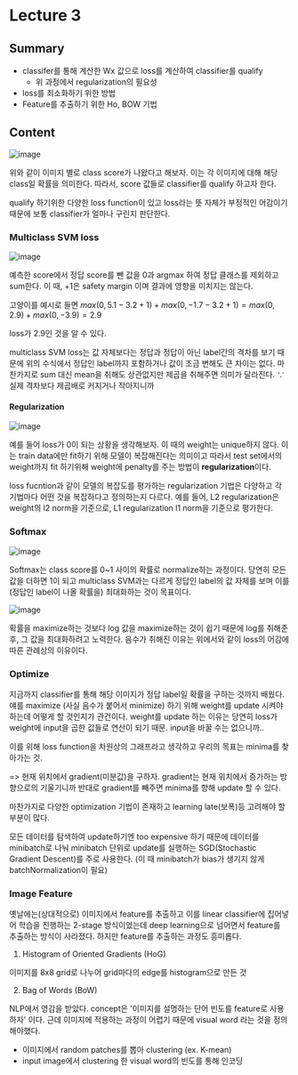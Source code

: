 # Lecture 3

## Summary
- classifer를 통해 계산한 Wx 값으로 loss를 계산하여 classifier를 qualify
  - 위 과정에서 regularization의 필요성
- loss를 최소화하기 위한 방법
- Feature를 추출하기 위한 Ho, BOW 기법

## Content

![image](https://user-images.githubusercontent.com/70709889/175818475-4b272474-ebbd-45b7-80d2-15aef3435000.png)

위와 같이 이미지 별로 class score가 나왔다고 해보자. 이는 각 이미지에 대해 해당 class일 확률을 의미한다. 따라서, score 값들로 classifier를 qualify 하고자 한다.

qualify 하기위한 다양한 loss function이 있고 loss라는 뜻 자체가 부정적인 어감이기 때문에 보통 classifier가 얼마나 구린지 판단한다.
### Multiclass SVM loss
![image](https://user-images.githubusercontent.com/70709889/175818690-9774d7d7-dc1e-4009-9294-7a060ed728fc.png)

예측한 score에서 정답 score를 뺀 값을 0과 argmax 하여 정답 클래스를 제외하고 sum한다. 이 때, +1은 safety margin 이며 결과에 영향을 미치지는 않는다.

고양이를 예시로 들면 $max(0, 5.1-3.2+1) + max(0,-1.7-3.2+1) = max(0,2.9) + max(0, -3.9) = 2.9$

loss가 2.9인 것을 알 수 있다.

multiclass SVM loss는 값 자체보다는 정답과 정답이 아닌 label간의 격차를 보기 때문에 위의 수식에서 정답인 label까지 포함하거나 값이 조금 변해도 큰 차이는 없다. 마찬가지로 sum 대신 mean을 취해도 상관없지만 제곱을 취해주면 의미가 달라진다. ∵ 실제 격차보다 제곱배로 커지거나 작아지니까

#### Regularization
![image](https://user-images.githubusercontent.com/70709889/175819889-d8080297-4f87-454b-9518-40aed46d8ef5.png)

예를 들어 loss가 0이 되는 상황을 생각해보자. 이 때의 weight는 unique하지 않다. 이는 train data에만 fit하기 위해 모델이 복잡해진다는 의미이고 따라서 test set에서의 weight까지 fit 하기위해 weight에 penalty를 주는 방법이 **regularization**이다.

loss fucntion과 같이 모델의 복잡도를 평가하는 regularization 기법은 다양하고 각 기법마다 어떤 것을 복잡하다고 정의하는지 다르다. 예를 들어, L2 regularization은 weight의 l2 norm을 기준으로, L1 regularization l1 norm을 기준으로 평가한다. 

### Softmax
![image](https://user-images.githubusercontent.com/70709889/175819655-de8d75d3-128e-4e10-969b-7a2dfd10cd60.png)

Softmax는 class score를 0~1 사이의 확률로 normalize하는 과정이다. 당연히 모든 값을 더하면 1이 되고 multiclass SVM과는 다르게 정답인 label의 값 자체를 보며 이를 (정답인 label이 나올 확률을) 최대화하는 것이 목표이다.

![image](https://user-images.githubusercontent.com/70709889/175819790-7a6338e1-effa-41c7-ab8c-998eb7828ad4.png)

확률을 maximize하는 것보다 log 값을 maximize하는 것이 쉽기 때문에 log를 취해준 후, 그 값을 최대화하려고 노력한다. 음수가 취해진 이유는 위에서와 같이 loss의 어감에 따른 관례상의 이유이다.

### Optimize
지금까지 classifier를 통해 해당 이미지가 정답 label일 확률을 구하는 것까지 배웠다. 얘를 maximize (사실 음수가 붙어서 minimize) 하기 위해 weight를 update 시켜야 하는데 어떻게 할 것인지가 관건이다.
weight를 update 하는 이유는 당연히 loss가 weight에 input을 곱한 값들로 연산이 되기 때문. input을 바꿀 수는 없으니까..

이를 위해 loss function을 차원상의 그래프라고 생각하고 우리의 목표는 minima를 찾아가는 것.

=> 현재 위치에서 gradient(미분값)을 구하자. gradient는 현재 위치에서 증가하는 방향으로의 기울기니까 반대로 gradient를 빼주면 minima를 향해 update 할 수 있다.

마찬가지로 다양한 optimization 기법이 존재하고 learning late(보폭)등 고려해야 할 부분이 많다.

모든 데이터를 탐색하여 update하기엔 too expensive 하기 때문에 데이터를 minibatch로 나눠 minibatch 단위로 update를 실행하는 SGD(Stochastic Gradient Descent)를 주로 사용한다. (이 때 minibatch가 bias가 생기지 않게 batchNormalization이 필요)

### Image Feature
옛날에는(상대적으로) 이미지에서 feature를 추출하고 이를 linear classifier에 집어넣어 학습을 진행하는 2-stage 방식이었는데 deep learning으로 넘어면서 feature를 추출하는 방식이 사라졌다. 하지만 feature를 추출하는 과정도 흥미롭다.

1. Histogram of Oriented Gradients (HoG)

이미지를 8x8 grid로 나누어 grid마다의 edge를 histogram으로 만든 것

2. Bag of Words (BoW)

NLP에서 영감을 받았다. concept은 '이미지를 설명하는 단어 빈도를 feature로 사용하자' 이다. 근데 이미지에 적용하는 과정이 어렵기 때문에 visual word 라는 것을 정의해야했다.

- 이미지에서 random patches를 뽑아 clustering (ex. K-mean)
- input image에서 clustering 한 visual word의 빈도를 통해 인코딩
